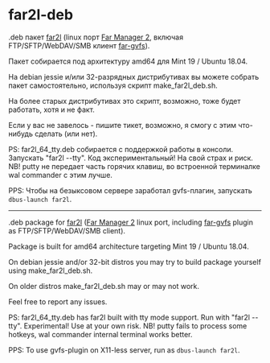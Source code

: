 # far2l-deb
.deb пакет [far2l](https://github.com/elfmz/far2l) (linux порт [Far Manager 2](http://www.farmanager.com/index.php?l=en), включая FTP/SFTP/WebDAV/SMB клиент [far-gvfs](https://github.com/cycleg/far-gvfs)).

Пакет собирается под архитектуру amd64 для Mint 19 / Ubuntu 18.04.

На debian jessie и/или 32-разрядных дистрибутивах вы можете собрать пакет самостоятельно, используя скрипт make_far2l_deb.sh.

На более старых дистрибутивах это скрипт, возможно, тоже будет работать, хотя и не факт.

Если у вас не завелось - пишите тикет, возможно, я смогу с этим что-нибудь сделать (или нет).

PS: far2l_64_tty.deb собирается с поддержкой работы в консоли. Запускать "far2l --tty". Код экспериментальный! На свой страх и риск. NB! putty не передает часть горячих клавиш, во встроенной терминалке wal commander с этим лучше. 

PPS: Чтобы на безыксовом сервере заработал gvfs-плагин, запускать `dbus-launch far2l`.

---

.deb package for [far2l](https://github.com/elfmz/far2l) ([Far Manager 2](http://www.farmanager.com/index.php?l=en) linux port, including [far-gvfs](https://github.com/cycleg/far-gvfs) plugin as FTP/SFTP/WebDAV/SMB client).

Package is built for amd64 architecture targeting Mint 19 / Ubuntu 18.04.

On debian jessie and/or 32-bit distros you may try to build package yourself using make_far2l_deb.sh.

On older distros make_far2l_deb.sh may or may not work.

Feel free to report any issues.

PS: far2l_64_tty.deb has far2l built with tty mode support. Run with "far2l --tty". Experimental! Use at your own risk. NB! putty fails to process some hotkeys, wal commander internal terminal works better.

PPS: To use gvfs-plugin on X11-less server, run as `dbus-launch far2l`.
